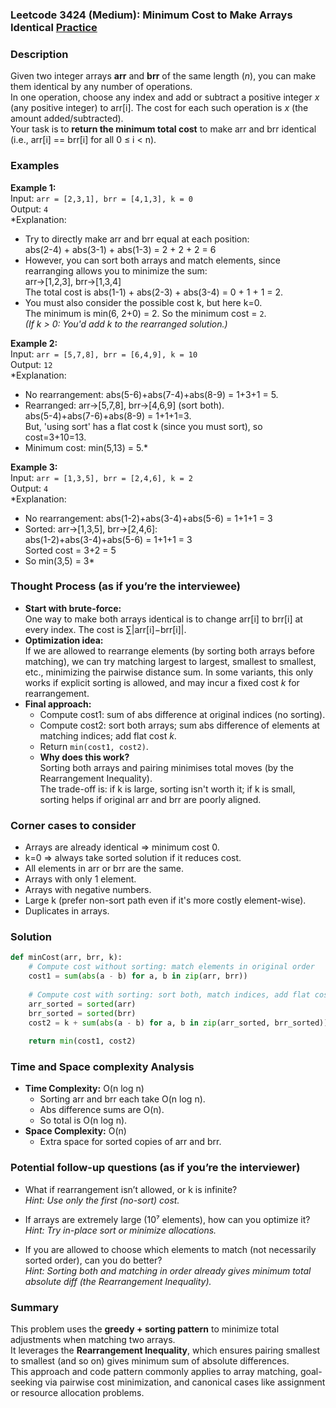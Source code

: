 ### Leetcode 3424 (Medium): Minimum Cost to Make Arrays Identical [Practice](https://leetcode.com/problems/minimum-cost-to-make-arrays-identical)

### Description  
Given two integer arrays **arr** and **brr** of the same length (_n_), you can make them identical by any number of operations.  
In one operation, choose any index and add or subtract a positive integer _x_ (any positive integer) to arr[i]. The cost for each such operation is _x_ (the amount added/subtracted).  
Your task is to **return the minimum total cost** to make arr and brr identical (i.e., arr[i] == brr[i] for all 0 ≤ i < n).

### Examples  

**Example 1:**  
Input: `arr = [2,3,1], brr = [4,1,3], k = 0`  
Output: `4`  
*Explanation:  
- Try to directly make arr and brr equal at each position:  
  abs(2-4) + abs(3-1) + abs(1-3) = 2 + 2 + 2 = 6  
- However, you can sort both arrays and match elements, since rearranging allows you to minimize the sum:  
  arr→[1,2,3], brr→[1,3,4]  
  The total cost is abs(1-1) + abs(2-3) + abs(3-4) = 0 + 1 + 1 = 2.  
- You must also consider the possible cost k, but here k=0.  
  The minimum is min(6, 2+0) = 2. So the minimum cost = `2`.  
*(If k > 0: You'd add k to the rearranged solution.)*

**Example 2:**  
Input: `arr = [5,7,8], brr = [6,4,9], k = 10`  
Output: `12`  
*Explanation:  
- No rearrangement: abs(5-6)+abs(7-4)+abs(8-9) = 1+3+1 = 5.  
- Rearranged: arr→[5,7,8], brr→[4,6,9] (sort both).  
  abs(5-4)+abs(7-6)+abs(8-9) = 1+1+1=3.  
  But, 'using sort' has a flat cost k (since you must sort), so cost=3+10=13.  
- Minimum cost: min(5,13) = 5.*

**Example 3:**  
Input: `arr = [1,3,5], brr = [2,4,6], k = 2`  
Output: `4`  
*Explanation:  
- No rearrangement: abs(1-2)+abs(3-4)+abs(5-6) = 1+1+1 = 3  
- Sorted: arr→[1,3,5], brr→[2,4,6]:  
  abs(1-2)+abs(3-4)+abs(5-6) = 1+1+1 = 3  
  Sorted cost = 3+2 = 5  
- So min(3,5) = 3*

### Thought Process (as if you’re the interviewee)  
- **Start with brute-force:**   
  One way to make both arrays identical is to change arr[i] to brr[i] at every index. The cost is ∑|arr[i]−brr[i]|.  
- **Optimization idea:**  
  If we are allowed to rearrange elements (by sorting both arrays before matching), we can try matching largest to largest, smallest to smallest, etc., minimizing the pairwise distance sum. In some variants, this only works if explicit sorting is allowed, and may incur a fixed cost _k_ for rearrangement.  
- **Final approach:**  
  - Compute cost1: sum of abs difference at original indices (no sorting).  
  - Compute cost2: sort both arrays; sum abs difference of elements at matching indices; add flat cost _k_.  
  - Return `min(cost1, cost2)`.  
  - **Why does this work?**  
    Sorting both arrays and pairing minimises total moves (by the Rearrangement Inequality).  
    The trade-off is: if k is large, sorting isn't worth it; if k is small, sorting helps if original arr and brr are poorly aligned.

### Corner cases to consider  
- Arrays are already identical ⇒ minimum cost 0.
- k=0 ⇒ always take sorted solution if it reduces cost.
- All elements in arr or brr are the same.
- Arrays with only 1 element.
- Arrays with negative numbers.
- Large k (prefer non-sort path even if it's more costly element-wise).
- Duplicates in arrays.

### Solution

```python
def minCost(arr, brr, k):
    # Compute cost without sorting: match elements in original order
    cost1 = sum(abs(a - b) for a, b in zip(arr, brr))
    
    # Compute cost with sorting: sort both, match indices, add flat cost k
    arr_sorted = sorted(arr)
    brr_sorted = sorted(brr)
    cost2 = k + sum(abs(a - b) for a, b in zip(arr_sorted, brr_sorted))
    
    return min(cost1, cost2)
```

### Time and Space complexity Analysis  

- **Time Complexity:** O(n log n)
  - Sorting arr and brr each take O(n log n).
  - Abs difference sums are O(n).
  - So total is O(n log n).
- **Space Complexity:** O(n)
  - Extra space for sorted copies of arr and brr.

### Potential follow-up questions (as if you’re the interviewer)  

- What if rearrangement isn’t allowed, or k is infinite?  
  *Hint: Use only the first (no-sort) cost.*

- If arrays are extremely large (10⁷ elements), how can you optimize it?  
  *Hint: Try in-place sort or minimize allocations.*

- If you are allowed to choose which elements to match (not necessarily sorted order), can you do better?  
  *Hint: Sorting both and matching in order already gives minimum total absolute diff (the Rearrangement Inequality).*

### Summary
This problem uses the **greedy + sorting pattern** to minimize total adjustments when matching two arrays.  
It leverages the **Rearrangement Inequality**, which ensures pairing smallest to smallest (and so on) gives minimum sum of absolute differences.  
This approach and code pattern commonly applies to array matching, goal-seeking via pairwise cost minimization, and canonical cases like assignment or resource allocation problems.